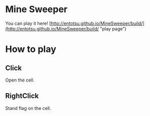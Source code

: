 # Mine Sweeper

You can play it here!
[http://entotsu.github.io/MineSweeper/build/](http://entotsu.github.io/MineSweeper/build/ "play page")



# How to play

## Click
Open the cell.

## RightClick
Stand flag on the cell.
